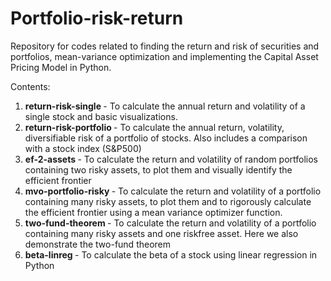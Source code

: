 # Portfolio-risk-return

Repository for codes related to finding the return and risk of securities and portfolios, mean-variance optimization and implementing the Capital Asset Pricing Model in Python.

Contents:

1. <strong> return-risk-single </strong>- To calculate the annual return and volatility of a single stock and basic visualizations.
2.  <strong> return-risk-portfolio  </strong> - To calculate the annual return, volatility, diversifiable risk of a portfolio of stocks. Also includes a comparison with a stock index (S&P500)
3.  <strong> ef-2-assets  </strong>- To calculate the return and volatility of random portfolios containing two risky assets, to plot them and visually identify the efficient frontier
4.  <strong> mvo-portfolio-risky  </strong> - To calculate the return and volatility of a portfolio containing many risky assets, to plot them and to rigorously calculate the efficient frontier using a mean variance optimizer function.
5.  <strong> two-fund-theorem  </strong>- To calculate the return and volatility of a portfolio containing many risky assets and one riskfree asset. Here we also demonstrate the two-fund theorem
6.  <strong> beta-linreg  </strong> - To calculate the beta of a stock using linear regression in Python

